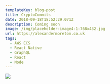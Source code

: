 ```yaml
---
templateKey: blog-post
title: CryptoCommits
date: 2018-09-18T18:52:29.071Z
description: Coming soon
image: /img/placeholder-image4-1-768x432.jpg
url: https://alexandermoreton.co.uk
tags:
  - AWS ECS
  - React Native
  - GraphQL
  - React
  - Node
---
```

![](/img/placeholder-image4-1-768x432.jpg)
